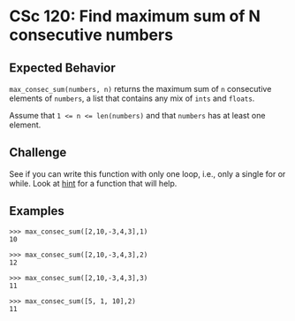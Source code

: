 # CSc 120: Find maximum sum of N consecutive numbers

## Expected Behavior
`max_consec_sum(numbers, n)` returns the maximum sum of `n` consecutive elements of `numbers`, a list that contains any mix of `ints` and `floats`.

Assume that `1 <= n <= len(numbers)` and that `numbers` has at least one element.

## Challenge
See if you can write this function with only one loop, i.e., only a single for or while. Look at [hint](https://docs.python.org/3/library/functions.html) for a function that will help.

## Examples

```
>>> max_consec_sum([2,10,-3,4,3],1)
10

>>> max_consec_sum([2,10,-3,4,3],2)
12

>>> max_consec_sum([2,10,-3,4,3],3)
11

>>> max_consec_sum([5, 1, 10],2)
11
```

